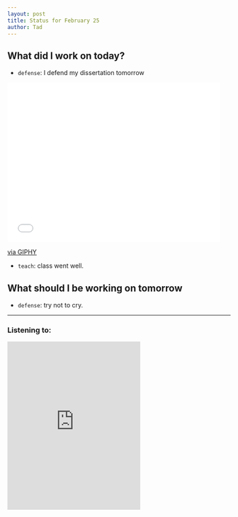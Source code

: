 ```yaml
---
layout: post
title: Status for February 25
author: Tad
---
```


## What did I work on today?


* `defense`: I defend my dissertation tomorrow

<iframe src="//giphy.com/embed/13opwjPHYRrwu4" width="480" height="360" frameBorder="0" class="giphy-embed" allowFullScreen></iframe><p><a href="http://giphy.com/gifs/cheezburger-animation-gross-13opwjPHYRrwu4">via GIPHY</a></p>


* `teach`: class went well.



## What should I be working on tomorrow

* `defense`: try not to cry.



---

### Listening to:
<iframe src="https://embed.spotify.com/?uri=spotify:track:1DPePTisnP4iGIrfEV8wCi" width="300" height="380" frameborder="0" allowtransparency="true"></iframe>
 <i class='fa fa-code' style='color:pink'></i>
